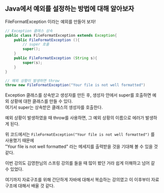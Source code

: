 ## Java에서 예외를 설정하는 방법에 대해 알아보자

FileFormatException 이라는 예외를 만들어 보자!

```java
// Exception 클래스 상속
public class FileFormatException extends Exception{
	public FileFormatException (){
		// super 호출
		super();
	}
	public FileFormatException (String s){
		super(s);
	}
}

// 예외 상황이 발생하면 throw
throw new FileFormatException("Your file is not well formatted")
```
Exception 클래스를 상속받고 생성자를 만든 후, 생성자 안에서 super를 호출하면 예외 상황에 대한 클래스를 만들 수 있다.
<br>여기서 super는 상속받은 클래스의 생성자를 호출한다.

예외 상황이 발생하였을 때 throw를 사용하면, 그 예외 상황의 이름으로 에러가 발생하게 된다.

위 코드에서는 `FileFormatException("Your file is not well formatted")` 를 사용했기 때문에
<br> "Your file is not well formatted" 라는 메세지를 출력받을 것을 기대해 볼 수 있을  것 같다.

이번 강의도 김영한님의 스프링 강의를 들을 때 많이 봤던 거라 쉽게 이해하고 넘어 갈 수 있었다.

여기까지 자료구조를 위해 간단하게 자바에 대해서 복습하는 강의였고 이 이후부터 자료구조에 대해서 배울 것 같다.
